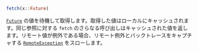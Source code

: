 ```julia
fetch(x::Future)
```

[`Future`](@ref) の値を待機して取得します。取得した値はローカルにキャッシュされます。同じ参照に対する `fetch` のさらなる呼び出しはキャッシュされた値を返します。リモート値が例外である場合、リモート例外とバックトレースをキャプチャする [`RemoteException`](@ref) をスローします。

